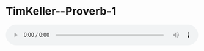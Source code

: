 # TimKeller--Proverb-1

<audio style="width: 100%;" preload="false" controls controlslist="nodownload"><source src="//cdn.simai.ml/audio/mp3/old/12192.mp3" type="audio/mpeg">Your browser does not support the audio element.</audio>


